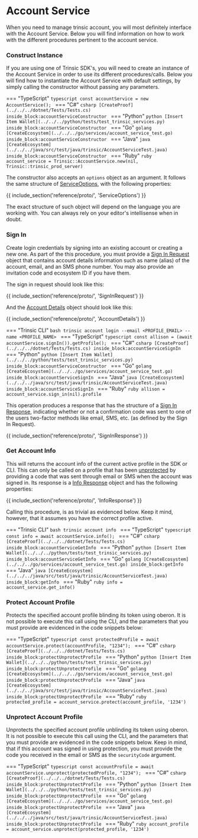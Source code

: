 # Account Service

When you need to manage trinsic account, you will most definitely interface with the Account Service. Below you will find information on how to work with
the different procedures pertinent to the account service.

### Construct Instance

If you are using one of Trinsic SDK's, you will need to create an instance of the Account Service in order to use its different procedures/calls. Below you 
will find how to instantiate the Account Service with default settings, by simply calling the constructor without passing any parameters.

=== "TypeScript"
    ```typescript
    const accountService = new AccountService();
    ```
=== "C#"
    <!--codeinclude-->
    ```csharp
    [CreateProof](../../../dotnet/Tests/Tests.cs) inside_block:accountServiceConstructor
    ```
    <!--/codeinclude-->
=== "Python"
    <!--codeinclude-->
    ```python
    [Insert Item Wallet](../../../python/tests/test_trinsic_services.py) inside_block:accountServiceConstructor
    ```
    <!--/codeinclude-->
=== "Go"
    <!--codeinclude-->
    ```golang
    [CreateEcosystem](../../../go/services/account_service_test.go) inside_block:accountServiceConstructor
    ```
    <!--/codeinclude-->
=== "Java"
    <!--codeinclude-->
    ```java
    [CreateEcosystem](../../../java/src/test/java/trinsic/AccountServiceTest.java) inside_block:accountServiceConstructor
    ```
    <!--/codeinclude-->
=== "Ruby"
    ```ruby
    account_service = Trinsic::AccountService.new(nil, Trinsic::trinsic_prod_server)
    ```

The constructor also accepts an `options` object as an argument. It follows the same structure of [ServiceOptions](../proto/index.md#serviceoptions), with the following
properties:

{{ include_section('reference/proto/', 'ServiceOptions') }}

The exact structure of such object will depend on the language you are working with. You can always rely on your editor's intellisense when in doubt. 

### Sign In

Create login credentials by signing into an existing account or creating a new one. As part of the this procedure, you must provide a 
[Sign In Request](../proto/index.md#signinrequest) object that contains account details information such as name (alias) of the account, email, 
and an SMS phone number. You may also provide an invitation code and ecosystem ID if you have them. 

The sign in request should look like this:

{{ include_section('reference/proto/', 'SignInRequest') }}

And the [Account Details](../proto/#signinrequest) object should look like this:

{{ include_section('reference/proto/', 'AccountDetails') }}



=== "Trinsic CLI"
    ```bash
    trinsic account login --email <PROFILE_EMAIL> --name <PROFILE_NAME>
    ```
=== "TypeScript"
    ```typescript
    const allison = (await accountService.signIn()).getProfile();
    ```
=== "C#"
    <!--codeinclude-->
    ```csharp
    [CreateProof](../../../dotnet/Tests/Tests.cs) inside_block:accountServiceSignIn
    ```
    <!--/codeinclude-->
=== "Python"
    <!--codeinclude-->
    ```python
    [Insert Item Wallet](../../../python/tests/test_trinsic_services.py) inside_block:accountServiceConstructor
    ```
    <!--/codeinclude-->
=== "Go"
    <!--codeinclude-->
    ```golang
    [CreateEcosystem](../../../go/services/account_service_test.go) inside_block:accountServiceSignIn
    ```
    <!--/codeinclude-->
=== "Java"
    <!--codeinclude-->
    ```java
    [CreateEcosystem](../../../java/src/test/java/trinsic/AccountServiceTest.java) inside_block:accountServiceSignIn
    ```
    <!--/codeinclude-->
=== "Ruby"
    ```ruby
    allison = account_service.sign_in(nil).profile
    ```

This operation produces a response that has the structure of a [Sign In Response](../proto/#signinresponse), indicating whether or not a confirmation code
was sent to one of the users two-factor methods like email, SMS, etc. (as defined by the Sign In Request).

{{ include_section('reference/proto/', 'SignInResponse') }}

### Get Account Info
This will returns the account info of the current active profile in the SDK or CLI. This can only be called on a profile that has been 
[unprotected](./account-service.md/#unprotect-account-profile) by providing a code that was sent through email or SMS when the account was 
signed in. Its response is a [Info Response](../proto/index.md#inforesponse) object and has the following properties:

{{ include_section('reference/proto/', 'InfoResponse') }}

Calling this procedure, is as trivial as evidenced below. Keep it mind, however, that it assumes you have the correct profile active.

=== "Trinsic CLI"
    ```bash
    trinsic account info
    ```
=== "TypeScript"
    ```typescript
    const info = await accountService.info();
    ```
=== "C#"
    <!--codeinclude-->
    ```csharp
    [CreateProof](../../../dotnet/Tests/Tests.cs) inside_block:accountServiceGetInfo
    ```
    <!--/codeinclude-->
=== "Python"
    <!--codeinclude-->
    ```python
    [Insert Item Wallet](../../../python/tests/test_trinsic_services.py) inside_block:accountServiceGetInfo
    ```
    <!--/codeinclude-->
=== "Go"
    <!--codeinclude-->
    ```golang
    [CreateEcosystem](../../../go/services/account_service_test.go) inside_block:getInfo
    ```
    <!--/codeinclude-->
=== "Java"
    <!--codeinclude-->
    ```java
    [CreateEcosystem](../../../java/src/test/java/trinsic/AccountServiceTest.java) inside_block:getInfo
    ```
    <!--/codeinclude-->
=== "Ruby"
    ```ruby
    info = account_service.get_info()
    ```

### Protect Account Profile
Protects the specified account profile blinding its token using oberon. It is not possible to execute this call using the CLI, and the parameters that you must 
provide are evidenced in the code snippets below:

=== "TypeScript"
    ```typescript
    const protectedProfile = await accountService.protect(accountProfile, "1234");
    ```
=== "C#"
    <!--codeinclude-->
    ```csharp
    [CreateProof](../../../dotnet/Tests/Tests.cs) inside_block:protectUnprotectProfile
    ```
    <!--/codeinclude-->
=== "Python"
    <!--codeinclude-->
    ```python
    [Insert Item Wallet](../../../python/tests/test_trinsic_services.py) inside_block:protectUnprotectProfile
    ```
    <!--/codeinclude-->
=== "Go"
    <!--codeinclude-->
    ```golang
    [CreateEcosystem](../../../go/services/account_service_test.go) inside_block:protectUnprotectProfile
    ```
    <!--/codeinclude-->
=== "Java"
    <!--codeinclude-->
    ```java
    [CreateEcosystem](../../../java/src/test/java/trinsic/AccountServiceTest.java) inside_block:protectUnprotectProfile
    ```
    <!--/codeinclude-->
=== "Ruby"
    ```ruby
    protected_profile = account_service.protect(account_profile, '1234')
    ```

### Unprotect Account Profile
Unprotects the specified account profile unblinding its token using oberon. It is not possible to execute this call using the CLI, and the parameters that you must 
provide are evidenced in the code snippets below. Keep in mind, that if this account was signed in using protection, you must provide the code you received in the
email or SMS as the `securityCode` argument.

=== "TypeScript"
    ```typescript
    const accountProfile = await accountService.unprotect(protectedProfile, "1234");
    ```
=== "C#"
    <!--codeinclude-->
    ```csharp
    [CreateProof](../../../dotnet/Tests/Tests.cs) inside_block:protectUnprotectProfile
    ```
    <!--/codeinclude-->
=== "Python"
    <!--codeinclude-->
    ```python
    [Insert Item Wallet](../../../python/tests/test_trinsic_services.py) inside_block:protectUnprotectProfile
    ```
    <!--/codeinclude-->
=== "Go"
    <!--codeinclude-->
    ```golang
    [CreateEcosystem](../../../go/services/account_service_test.go) inside_block:protectUnprotectProfile
    ```
    <!--/codeinclude-->
=== "Java"
    <!--codeinclude-->
    ```java
    [CreateEcosystem](../../../java/src/test/java/trinsic/AccountServiceTest.java) inside_block:protectUnprotectProfile
    ```
    <!--/codeinclude-->
=== "Ruby"
    ```ruby
    account_profile = account_service.unprotect(protected_profile, '1234')
    ```
